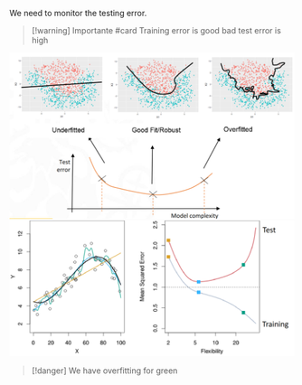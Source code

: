 We need to monitor the testing error.
> [!warning] Importante #card
> Training error is good bad test error is high 

![](../assets/Pasted%20image%2020230212102853.png)
![](../assets/Pasted%20image%2020230212105956.png)
> [!danger] We have overfitting for green



